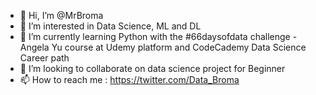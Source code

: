 - 👋 Hi, I’m @MrBroma
- 👀 I’m interested in Data Science, ML and DL
- 🌱 I’m currently learning Python with the #66daysofdata challenge - Angela Yu course at Udemy platform and CodeCademy Data Science Career path
- 💞️ I’m looking to collaborate on data science project for Beginner
- 📫 How to reach me : https://twitter.com/Data_Broma

<!---
MrBroma/MrBroma is a ✨ special ✨ repository because its `README.md` (this file) appears on your GitHub profile.
You can click the Preview link to take a look at your changes.
--->
